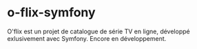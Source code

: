 # o-flix-symfony

O'flix est un projet de catalogue de série TV en ligne, développé exlusivement avec Symfony. Encore en développement.
